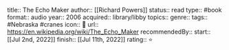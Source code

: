 title:: The Echo Maker
author:: [[Richard Powers]] 
status:: read
type:: #book
format:: audio
year:: 2006
acquired:: library/libby 
topics::
genre::
tags:: #Nebraska #cranes
icon:: 📖
url:: https://en.wikipedia.org/wiki/The_Echo_Maker
recommendedBy::
start:: [[Jul 2nd, 2022]] 
finish:: [[Jul 11th, 2022]] 
rating:: ⭐️
